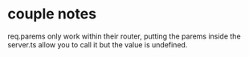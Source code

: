# couple notes

req.parems only work within their router, putting the parems inside the server.ts allow you to call it but the value is undefined.

